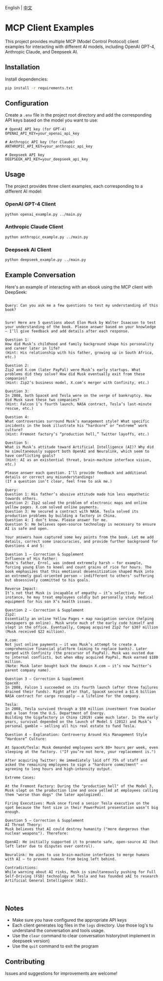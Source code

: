 English | [中文](README-CN.md)
# MCP Client Examples



This project provides multiple MCP (Model Control Protocol) client examples for interacting with different AI models, including OpenAI GPT-4, Anthropic Claude, and Deepseek AI.

## Installation

Install dependencies:
```bash
pip install -r requirements.txt
```

## Configuration

Create a `.env` file in the project root directory and add the corresponding API keys based on the model you want to use:

```env
# OpenAI API key (for GPT-4)
OPENAI_API_KEY=your_openai_api_key

# Anthropic API key (for Claude)
ANTHROPIC_API_KEY=your_anthropic_api_key

# Deepseek API key
DEEPSEEK_API_KEY=your_deepseek_api_key
```

## Usage

The project provides three client examples, each corresponding to a different AI model:

### OpenAI GPT-4 Client
```bash
python openai_example.py ../main.py
```

### Anthropic Claude Client
```bash
python anthropic_example.py ../main.py
```

### Deepseek AI Client
```bash
python deepseek_example.py ../main.py
```

## Example Conversation

Here's an example of interacting with an ebook using the MCP client with DeepSeek:

```

Query: Can you ask me a few questions to test my understanding of this book?


Sure! Here are 5 questions about Elon Musk by Walter Isaacson to test your understanding of the book. Please answer based on your knowledge — I’ll give feedback and add details after each response.

Question 1:
How did Musk’s childhood and family background shape his personality and career later in life?
(Hint: His relationship with his father, growing up in South Africa, etc.)

Question 2:
Zip2 and X.com (later PayPal) were Musk’s early startups. What problems did they solve? How did Musk eventually exit from these companies?
(Hint: Zip2’s business model, X.com’s merger with Confinity, etc.)

Question 3:
In 2008, both SpaceX and Tesla were on the verge of bankruptcy. How did Musk save these two companies?
(Hint: Falcon 1’s fourth launch, NASA contract, Tesla’s last-minute rescue, etc.)

Question 4:
What controversies surround Musk’s management style? What specific incidents in the book illustrate his “hardcore” or “extreme” work culture?
(Hint: Fremont factory’s “production hell,” Twitter layoffs, etc.)

Question 5:
What is Musk’s attitude toward Artificial Intelligence (AI)? Why did he simultaneously support both OpenAI and Neuralink, which seem to have conflicting goals?
(Hint: AI as an existential threat, brain-machine interface vision, etc.)

Please answer each question. I’ll provide feedback and additional details or correct any misunderstandings!
(If a question isn’t clear, feel free to ask me.)

Query:
Question 1: His father’s abusive attitude made him less empathetic towards others.
Question 2: Zip2 solved the problem of electronic maps and online yellow pages. X.com solved online payments.
Question 3: He secured a contract with NASA. Tesla solved its production problems by building a factory in China.
Question 4: I don’t know. Please answer for me.
Question 5: He believes open-source technology is necessary to ensure AI is safe and open.

Your answers have captured some key points from the book. Let me add details, correct some inaccuracies, and provide further background for Questions 4 and 5:

Question 1 — Correction & Supplement
Influence of His Father:
Musk's father, Errol, was indeed extremely harsh — for example, forcing young Elon to kneel and count grains of rice for hours. The book emphasizes that this emotional desensitization shaped Musk into an extremely goal-oriented person — indifferent to others’ suffering but obsessively committed to his goals.

Reverse Impact:
It’s not that Musk is incapable of empathy — it’s selective. For instance, he may treat employees coldly but personally study medical equipment for his son X’s health issues.

Question 2 — Correction & Supplement
Zip2:
Essentially an online Yellow Pages + map navigation service (helping newspapers go online). Musk wrote much of the early code himself and slept in the office. Eventually, Compaq acquired Zip2 for $307 million (Musk received $22 million).

X.com:
Not just online payments — it was Musk’s attempt to create a comprehensive financial platform (aiming to replace banks). Later merged with Confinity (the precursor of PayPal). Musk was ousted due to internal conflicts, but when eBay acquired PayPal, Musk earned $180 million.
(Note: Musk later bought back the domain X.com — it’s now Twitter’s parent company name).

Question 3 — Correction & Supplement
SpaceX:
In 2008, Falcon 1 succeeded on its fourth launch (after three failures drained their funds). Right after that, SpaceX secured a $1.6 billion NASA contract for cargo resupply — a lifeline for the company.

Tesla:
In 2008, Tesla survived through a $50 million investment from Daimler and a loan from the U.S. Department of Energy.
Building the Gigafactory in China (2019) came much later. In the early years, survival depended on the launch of Model S (2012) and Musk’s personal gamble — selling all his real estate to fund Tesla.

Question 4 — Explanation: Controversy Around His Management Style
“Hardcore” Culture:

At SpaceX/Tesla: Musk demanded employees work 80+ hours per week, even sleeping at the factory. ("If you’re not here, your replacement is.")

After acquiring Twitter: He immediately laid off 75% of staff and asked the remaining employees to sign a "hardcore commitment" — agreeing to long hours and high-intensity output.

Extreme Cases:

At the Fremont Factory: During the "production hell" of the Model 3, Musk slept on the production line and once yelled at employees calling them "worse than dogs" (he later apologized).

Firing Executives: Musk once fired a senior Tesla executive on the spot because the font size in their PowerPoint presentation wasn’t big enough.

Question 5 — Correction & Supplement
AI Threat Theory:
Musk believes that AI could destroy humanity ("more dangerous than nuclear weapons"). Therefore:

OpenAI: He initially supported it to promote safe, open-source AI (but left later due to disputes over control).

Neuralink: He aims to use brain-machine interfaces to merge humans with AI — to prevent humans from being left behind.

Contradictions:
While warning about AI risks, Musk is simultaneously pushing for Full Self-Driving (FSD) technology at Tesla and has founded xAI to research Artificial General Intelligence (AGI).




```

## Notes

- Make sure you have configured the appropriate API keys
- Each client generates log files in the `logs` directory. Use those log's tu understand the conversation and tools usage.
- Use the `clear` command to clear conversation history(not implement in deepseek version)
- Use the `quit` command to exit the program

## Contributing
Issues and suggestions for improvements are welcome!

